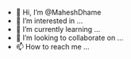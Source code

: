 - 👋 Hi, I’m @MaheshDhame
- 👀 I’m interested in ...
- 🌱 I’m currently learning ...
- 💞️ I’m looking to collaborate on ...
- 📫 How to reach me ...

<!---
MaheshDhame/MaheshDhame is a ✨ special ✨ repository because its `README.md` (this file) appears on your GitHub profile.
You can click the Preview link to take a look at your changes.
--->
